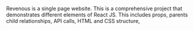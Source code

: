 Revenous is a single page website. This is a comprehensive project that demonstrates different elements of React JS. This includes props, parents child relationships, API calls, HTML and CSS structure,  
